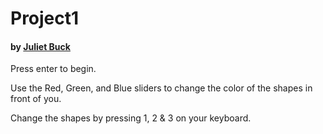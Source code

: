 # Project1
#### by [Juliet Buck](www.julietbuck.com)

Press enter to begin. 

Use the Red, Green, and Blue sliders to change the color of the shapes in front of you. 

Change the shapes by pressing 1, 2 & 3 on your keyboard. 
